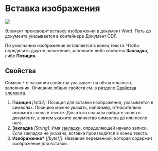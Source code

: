 # Вставка изображения

![](<../../../.gitbook/assets/image (204).png>)

Элемент производит вставку изображения в документ Word. Путь до документа указывается в контейнере Документ ODF.

По умолчанию изображение вставляется в конец текста. Чтобы определить другое положение, заполните либо свойство **Закладка**, либо **Позиция**. 


## Свойства
Символ `*` в названии свойства указывает на обязательность заполнения. Описание общих свойств см. в разделе [Свойства элемента](https://docs.primo-rpa.ru/primo-rpa/primo-studio/process/elements#svoistva-elementa).

1. **Позиция** *[Int32]*: Позиция для вставки изображения, указывается в символах. Позицию можно указать, например, относительно искомого слова в тексте. Для этого сначала найдите слово в документе, а затем укажите количество символов до или после него.
2. **Закладка** *[String]*: Имя [закладки](https://support.microsoft.com/ru-ru/office/%D0%B4%D0%BE%D0%B1%D0%B0%D0%B2%D0%BB%D0%B5%D0%BD%D0%B8%D0%B5-%D0%B8-%D1%83%D0%B4%D0%B0%D0%BB%D0%B5%D0%BD%D0%B8%D0%B5-%D0%B7%D0%B0%D0%BA%D0%BB%D0%B0%D0%B4%D0%BE%D0%BA-%D0%B2-%D0%B4%D0%BE%D0%BA%D1%83%D0%BC%D0%B5%D0%BD%D1%82%D0%B5-word-%D0%B8%D0%BB%D0%B8-%D1%81%D0%BE%D0%BE%D0%B1%D1%89%D0%B5%D0%BD%D0%B8%D0%B8-outlook-f68d781f-0150-4583-a90e-a4009d99c2a0), определяющей начало записи. Если закладка не указана, вставка производится в конец текста.
3. **Изображение\*** *[[byte[]]*: Название переменной, которая содержит изображение для вставки. 

